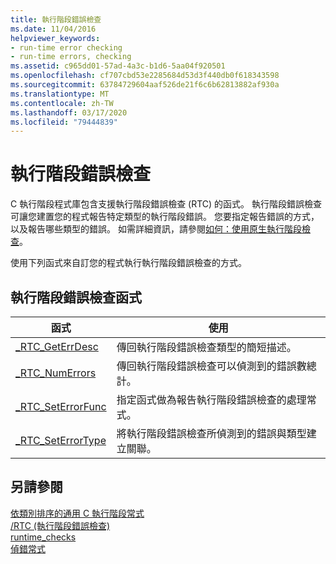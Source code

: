```yaml
---
title: 執行階段錯誤檢查
ms.date: 11/04/2016
helpviewer_keywords:
- run-time error checking
- run-time errors, checking
ms.assetid: c965dd01-57ad-4a3c-b1d6-5aa04f920501
ms.openlocfilehash: cf707cbd53e2285684d53d3f440db0f618343598
ms.sourcegitcommit: 63784729604aaf526de21f6c6b62813882af930a
ms.translationtype: MT
ms.contentlocale: zh-TW
ms.lasthandoff: 03/17/2020
ms.locfileid: "79444839"
---
```

# <a name="run-time-error-checking"></a>執行階段錯誤檢查

C 執行階段程式庫包含支援執行階段錯誤檢查 (RTC) 的函式。 執行階段錯誤檢查可讓您建置您的程式報告特定類型的執行階段錯誤。 您要指定報告錯誤的方式，以及報告哪些類型的錯誤。 如需詳細資訊，請參閱[如何：使用原生執行階段檢查](/visualstudio/debugger/how-to-use-native-run-time-checks)。

使用下列函式來自訂您的程式執行執行階段錯誤檢查的方式。

## <a name="run-time-error-checking-functions"></a>執行階段錯誤檢查函式

|函式|使用|
|--------------|---------|
|[_RTC_GetErrDesc](../c-runtime-library/reference/rtc-geterrdesc.md)|傳回執行階段錯誤檢查類型的簡短描述。|
|[_RTC_NumErrors](../c-runtime-library/reference/rtc-numerrors.md)|傳回執行階段錯誤檢查可以偵測到的錯誤數總計。|
|[_RTC_SetErrorFunc](../c-runtime-library/reference/rtc-seterrorfunc.md)|指定函式做為報告執行階段錯誤檢查的處理常式。|
|[_RTC_SetErrorType](../c-runtime-library/reference/rtc-seterrortype.md)|將執行階段錯誤檢查所偵測到的錯誤與類型建立關聯。|

## <a name="see-also"></a>另請參閱

[依類別排序的通用 C 執行階段常式](../c-runtime-library/run-time-routines-by-category.md)<br/>
[/RTC (執行階段錯誤檢查)](../build/reference/rtc-run-time-error-checks.md)<br/>
[runtime_checks](../preprocessor/runtime-checks.md)<br/>
[偵錯常式](../c-runtime-library/debug-routines.md)<br/>
